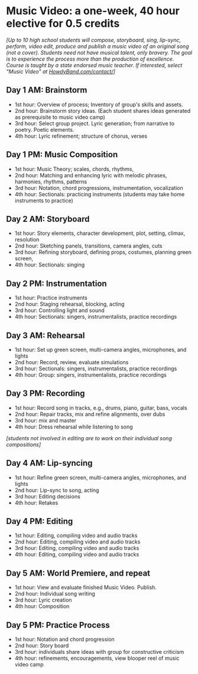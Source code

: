 # Music Video: a one-week, 40 hour elective for 0.5 credits
*[Up to 10 high school students will compose, storyboard, sing, lip-sync, perform, video edit, produce and publish a music video of an original song (not a cover). 
Students need not have musical talent, only bravery. The goal is to experience the process more than the production of excellence. 
Course is taught by a state endorsed music teacher. If interested, select "Music Video" at [HowdyBand.com/contact/](https://HowdyBand.com/contact.html)]*

## Day 1 AM: Brainstorm
- 1st hour: Overview of process; Inventory of group's skills and assets.
- 2nd hour: Brainstorm story ideas. (Each student shares ideas generated as prerequisite to music video camp)
- 3rd hour: Select group project. Lyric generation; from narrative to poetry. Poetic elements.
- 4th hour: Lyric refinement; structure of chorus, verses

## Day 1 PM: Music Composition
- 1st hour: Music Theory; scales, chords, rhythms, 
- 2nd hour: Matching and enhancing lyric with melodic phrases, harmonies, rhythms, patterns
- 3rd hour: Notation, chord progressions, instrumentation, vocalization
- 4th hour: Sectionals: practicing instruments (students may take home instruments to practice)

## Day 2 AM: Storyboard
- 1st hour: Story elements, character development, plot, setting, climax, resolution
- 2nd hour: Sketching panels, transitions, camera angles, cuts
- 3rd hour: Refining storyboard, defining props, costumes, planning green screen,
- 4th hour: Sectionals: singing

## Day 2 PM: Instrumentation 
- 1st hour: Practice instruments
- 2nd hour: Staging rehearsal, blocking, acting
- 3rd hour: Controlling light and sound
- 4th hour: Sectionals: singers, instrumentalists, practice recordings

## Day 3 AM: Rehearsal
- 1st hour: Set up green screen, multi-camera angles, microphones, and lights 
- 2nd hour: Record, review, evaluate simulations
- 3rd hour: Sectionals: singers, instrumentalists, practice recordings
- 4th hour: Group: singers, instrumentalists, practice recordings

## Day 3 PM: Recording 
- 1st hour: Record song in tracks, e.g., drums, piano, guitar, bass, vocals
- 2nd hour: Repair tracks, mix and refine alignments, over dubs
- 3rd hour: mix and master 
- 4th hour: Dress rehearsal while listening to song

*[students not involved in editing are to work on their individual song compositions]*

## Day 4 AM: Lip-syncing
- 1st hour: Refine green screen, multi-camera angles, microphones, and lights 
- 2nd hour: Lip-sync to song, acting
- 3rd hour: Editing decisions
- 4th hour: Retakes

## Day 4 PM: Editing
- 1st hour: Editing, compiling video and audio tracks
- 2nd hour: Editing, compiling video and audio tracks
- 3rd hour: Editing, compiling video and audio tracks
- 4th hour: Editing, compiling video and audio tracks

## Day 5 AM: World Premiere, and repeat
- 1st hour: View and evaluate finished Music Video. Publish.
- 2nd hour: Individual song writing
- 3rd hour: Lyric creation
- 4th hour: Composition

## Day 5 PM: Practice Process
- 1st hour: Notation and chord progression
- 2nd hour: Story board
- 3rd hour: individuals share ideas with group for constructive criticism
- 4th hour: refinements, encouragements, view blooper reel of music video camp
